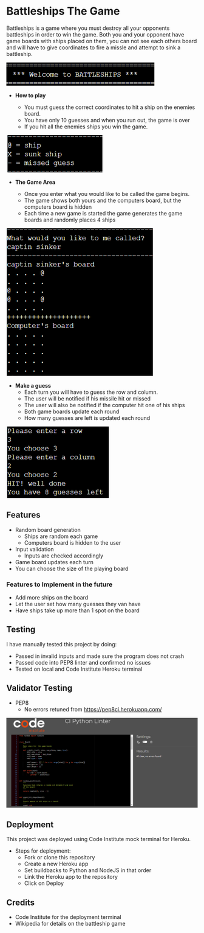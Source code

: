 # Battleships The Game 

Battleships is a game where you must destroy all your opponents battleships in order to win the game.
Both you and your opponent have game boards with ships placed on them, you can not see each others board and will have to give coordinates to fire a missle and attempt to sink a battleship. 

![Battleship Logo](assets/images/battleships_logo.png)


- __How to play__

  - You must guess the correct coordinates to hit a ship on the enemies board.
  - You have only 10 guesses and when you run out, the game is over
  - If you hit all the enemies ships you win the game.

![Icons](assets/images/battleship_icons.png)




- __The Game Area__

  - Once you enter what you would like to be called the game begins.
  - The game shows both yours and the computers board, but the computers board is hidden
  - Each time a new game is started the game generates the game boards and randomly places 4 ships

![Game area](assets/images/battleship_boards.png)




- __Make a guess__
  - Each turn you will have to guess the row and column.
  - The user will be notified if his missile hit or missed
  - The user will also be notified if the computer hit one of his ships
  - Both game boards update each round
  - How many guesses are left is updated each round

![In play](assets/images/battleship_in_play.png)


## Features 

- Random board generation
    - Ships are random each game
    - Computers board is hidden to the user
- Input validation
    - Inputs are checked accordingly
- Game board updates each turn
- You can choose the size of the playing board

### Features to Implement in the future

- Add more ships on the board
- Let the user set how many guesses they van have
- Have ships take up more than 1 spot on the board

## Testing

I have manually tested this project by doing:
- Passed in invalid inputs and made sure the program does not crash
- Passed code into PEP8 linter and confirmed no issues
- Tested on local and Code Institute Heroku terminal

## Validator Testing
- PEP8
    - No errors retuned from https://pep8ci.herokuapp.com/

![Testing](assets/images/Screenshot%202023-01-04%20193550.png)


## Deployment

This project was deployed using Code Institute mock terminal for Heroku.
- Steps for deployment:
    - Fork or clone this repository
    - Create a new Heroku app
    - Set buildbacks to Python and NodeJS in that order
    - Link the Heroku app to the repository
    - Click on Deploy

## Credits 
- Code Institute for the deployment terminal
- Wikipedia for details on the battleship game
